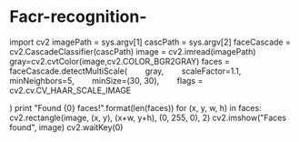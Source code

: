 # Facr-recognition-

import cv2
imagePath = sys.argv[1] 
cascPath = sys.argv[2]
faceCascade = cv2.CascadeClassifier(cascPath)
image = cv2.imread(imagePath)
gray=cv2.cvtColor(image,cv2.COLOR_BGR2GRAY)
faces = faceCascade.detectMultiScale(
       gray,
       scaleFactor=1.1,
       minNeighbors=5,
       minSize=(30, 30),
       flags = cv2.cv.CV_HAAR_SCALE_IMAGE 

)
print "Found {0} faces!".format(len(faces)) 
for (x, y, w, h) in faces:
       cv2.rectangle(image, (x, y), (x+w, y+h), (0, 255, 0), 2)
cv2.imshow("Faces found", image) 
cv2.waitKey(0)
